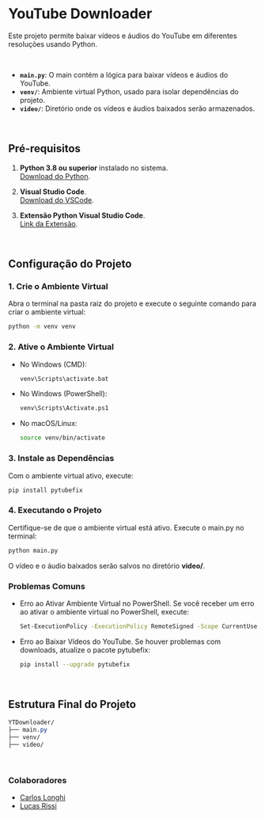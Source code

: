 # YouTube Downloader

Este projeto permite baixar vídeos e áudios do YouTube em diferentes resoluções usando Python.

<br/>

- **`main.py`**: O main contém a lógica para baixar vídeos e áudios do YouTube.
- **`venv/`**: Ambiente virtual Python, usado para isolar dependências do projeto.
- **`video/`**: Diretório onde os vídeos e áudios baixados serão armazenados.

<br/>

## Pré-requisitos

1. **Python 3.8 ou superior** instalado no sistema.  
   [Download do Python](https://www.python.org/).

2. **Visual Studio Code**.  
   [Download do VSCode](https://code.visualstudio.com/).

3. **Extensão Python Visual Studio Code**.  
   [Link da Extensão](https://code.visualstudio.com/docs/languages/python).

<br/>

## Configuração do Projeto

### 1. Crie o Ambiente Virtual

Abra o terminal na pasta raiz do projeto e execute o seguinte comando para criar o ambiente virtual:

```bash
python -m venv venv
```

### 2. Ative o Ambiente Virtual

- No Windows (CMD):

  ```bash
  venv\Scripts\activate.bat
  ```

- No Windows (PowerShell):

  ```bash
  venv\Scripts\Activate.ps1
  ```

- No macOS/Linux:

  ```bash
  source venv/bin/activate
  ```

### 3. Instale as Dependências

Com o ambiente virtual ativo, execute:

```bash
pip install pytubefix
```

### 4. Executando o Projeto

Certifique-se de que o ambiente virtual está ativo. Execute o main.py no terminal:

```bash
python main.py
```

O vídeo e o áudio baixados serão salvos no diretório **video/**.

### Problemas Comuns

- Erro ao Ativar Ambiente Virtual no PowerShell. Se você receber um erro ao ativar o ambiente virtual no PowerShell, execute:

  ```bash
  Set-ExecutionPolicy -ExecutionPolicy RemoteSigned -Scope CurrentUser
  ```

- Erro ao Baixar Vídeos do YouTube. Se houver problemas com downloads, atualize o pacote pytubefix:

  ```bash
  pip install --upgrade pytubefix
  ```

<br/>

## Estrutura Final do Projeto

```css
YTDownloader/
├── main.py
├── venv/
├── video/
```

<br/>

### Colaboradores

- [Carlos Longhi](https://github.com/CarlosLonghi)
- [Lucas Rissi](https://github.com/LRissi)
